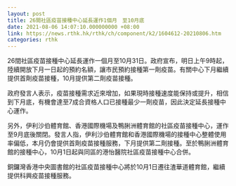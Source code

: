```yaml
---
layout: post
title: 26間社區疫苗接種中心延長運作1個月　至10月底
date: 2021-08-06 14:07:10.000000000 +08:00
link: https://news.rthk.hk/rthk/ch/component/k2/1604612-20210806.htm
categories: rthk
---
```


26間社區疫苗接種中心延長運作一個月至10月31日。政府宣布，明日上午9時起，陸續開放下月一日起的預約名額，讓市民預約接種第一劑疫苗。有關中心下月繼續提供首劑疫苗接種，10月提供第二劑疫苗接種。

政府發言人表示，疫苗接種需求近來增加，如果現時接種速度能保持或提升，相信到下月底，有機會達至7成合資格人口已接種最少一劑疫苗，因此決定延長接種中心運作。

另外，伊利沙伯體育館、香港國際機場及鴨脷洲體育館的社區疫苗接種中心，運作至9月底後關閉。發言人指，伊利沙伯體育館和香港國際機場的接種中心整體使用率偏低，本月仍會提供首劑疫苗接種服務，下月提供第二劑接種。至於鴨脷洲體育館的接種中心，10月1日起與同區的港怡醫院社區疫苗接種中心合併。

銅鑼灣香港中央圖書館的社區疫苗接種中心將於10月1日遷往渣華道體育館，繼續提供科興疫苗接種服務。
